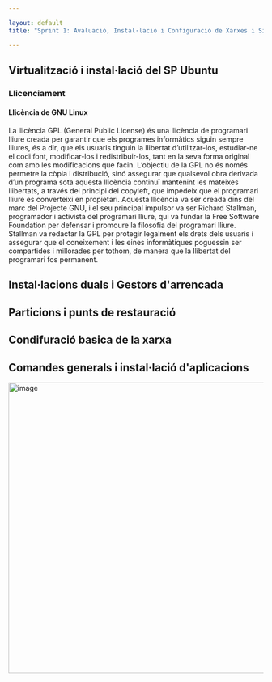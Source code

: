 ```yaml
---

layout: default
title: "Sprint 1: Avaluació, Instal·lació i Configuració de Xarxes i Sistemes Operatius"

---
```


## Virtualització i instal·lació del SP Ubuntu
### Llicenciament

#### Llicència de GNU Linux

La llicència GPL (General Public License) és una llicència de programari lliure creada per garantir que els programes informàtics siguin sempre lliures, és a dir, que els usuaris tinguin la llibertat d’utilitzar-los, estudiar-ne el codi font, modificar-los i redistribuir-los, tant en la seva forma original com amb les modificacions que facin. L’objectiu de la GPL no és només permetre la còpia i distribució, sinó assegurar que qualsevol obra derivada d’un programa sota aquesta llicència continuï mantenint les mateixes llibertats, a través del principi del copyleft, que impedeix que el programari lliure es converteixi en propietari. Aquesta llicència va ser creada dins del marc del Projecte GNU, i el seu principal impulsor va ser Richard Stallman, programador i activista del programari lliure, qui va fundar la Free Software Foundation per defensar i promoure la filosofia del programari lliure. Stallman va redactar la GPL per protegir legalment els drets dels usuaris i assegurar que el coneixement i les eines informàtiques poguessin ser compartides i millorades per tothom, de manera que la llibertat del programari fos permanent.


## Instal·lacions duals i Gestors d'arrencada
## Particions i punts de restauració
## Condifuració basica de la xarxa
## Comandes generals i instal·lació d'aplicacions

<img width="878" height="575" alt="image" src="https://github.com/user-attachments/assets/c9631aed-6507-480d-8405-ab65f516b9ce" />
